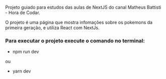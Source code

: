 Projeto guiado para estudos das aulas de NextJS do canal Matheus Battisti - Hora de Codar.

O projeto é uma página que mostra infomações sobre os pokemons da primeira geração, e utiliza React com NextJs.

### Para executar o projeto execute o comando no terminal:

* npm run dev

ou

* yarn dev